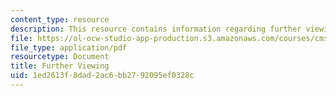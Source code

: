 ```yaml
---
content_type: resource
description: This resource contains information regarding further viewing.
file: https://ol-ocw-studio-app-production.s3.amazonaws.com/courses/cms-840-at-the-limit-violence-in-contemporary-representation-fall-2013/1ed2613f8dad2ac6bb2792095ef0328c_MITCMS_840F13_FurtherVwng.pdf
file_type: application/pdf
resourcetype: Document
title: Further Viewing
uid: 1ed2613f-8dad-2ac6-bb27-92095ef0328c
---
```

